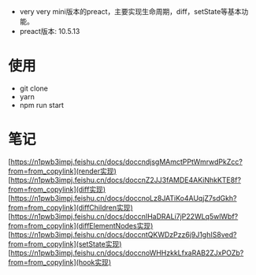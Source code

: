 - very very mini版本的preact，主要实现生命周期，diff，setState等基本功能。
- preact版本: 10.5.13

# 使用
- git clone
- yarn
- npm run start

# 笔记
[https://n1pwb3impj.feishu.cn/docs/doccndjsgMAmctPPtWmrwdPkZcc?from=from_copylink](render实现)
[https://n1pwb3impj.feishu.cn/docs/doccnZ2JJ3fAMDE4AKiNhkKTE8f?from=from_copylink](diff实现)
[https://n1pwb3impj.feishu.cn/docs/doccnoLz8JATiKo4AUqjZ7sdGkh?from=from_copylink](diffChildren实现)
[https://n1pwb3impj.feishu.cn/docs/doccnIHaDRALi7jP22WLq5wlWbf?from=from_copylink](diffElementNodes实现)
[https://n1pwb3impj.feishu.cn/docs/doccntQKWDzPzz6j9J1ghIS8ved?from=from_copylink](setState实现)
[https://n1pwb3impj.feishu.cn/docs/doccnoWHHzkkLfxaRAB2ZJxPOZb?from=from_copylink](hook实现)